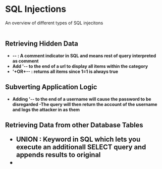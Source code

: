 <h1>SQL Injections</h1>
An overview of different types of SQL injecitons 

<br />
<br />

<h2>Retrieving Hidden Data</h2>

- <b>-- : A comment indicator in SQL and means rest of query interpreted as comment<b>
- <b>Add '-- to the end of a url to display all items within the category
- <b>'+OR+-- : returns all items since 1=1 is always true

<h2>Subverting Application Logic</h2>

- <b>Adding '-- to the end of a username will cause the password to be disregarded
-<b>The query will then return the account of the username and logs the attacker in as them<b>

<h2>Retrieving Data from other Database Tables

- <b>UNION : Keyword in SQL which lets you execute an additionall SELECT query and appends results to original<b>
- <b>
